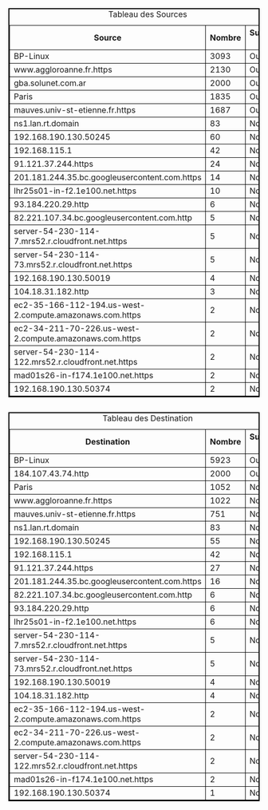 
<style>
table{
    border: 1px black solid;
    border-collapse: collapse;
}
#tableau1{
    border: 2px black solid;
    border-collapse: collapse;
}
th{
    border: 1px black solid;
}
td{
    border: 1px black solid;
}
#tableau2{
    border: 2px black solid;
    border-collapse: collapse;
    margin-top: 30px
}
</style>
<table id='tableau1')>
<caption>Tableau des Sources</caption>
<tr>
<th>Source</th>
<th>Nombre</th>
<th>Suspect ?</th>
</tr>
<tr><td>BP-Linux</td><td>3093</td><td>Oui</td></tr><tr><td>www.aggloroanne.fr.https</td><td>2130</td><td>Oui</td></tr><tr><td>gba.solunet.com.ar</td><td>2000</td><td>Oui</td></tr><tr><td>Paris</td><td>1835</td><td>Oui</td></tr><tr><td>mauves.univ-st-etienne.fr.https</td><td>1687</td><td>Oui</td></tr><tr><td>ns1.lan.rt.domain</td><td>83</td><td>Non</td></tr><tr><td>192.168.190.130.50245</td><td>60</td><td>Non</td></tr><tr><td>192.168.115.1</td><td>42</td><td>Non</td></tr><tr><td>91.121.37.244.https</td><td>24</td><td>Non</td></tr><tr><td>201.181.244.35.bc.googleusercontent.com.https</td><td>14</td><td>Non</td></tr><tr><td>lhr25s01-in-f2.1e100.net.https</td><td>10</td><td>Non</td></tr><tr><td>93.184.220.29.http</td><td>6</td><td>Non</td></tr><tr><td>82.221.107.34.bc.googleusercontent.com.http</td><td>5</td><td>Non</td></tr><tr><td>server-54-230-114-7.mrs52.r.cloudfront.net.https</td><td>5</td><td>Non</td></tr><tr><td>server-54-230-114-73.mrs52.r.cloudfront.net.https</td><td>5</td><td>Non</td></tr><tr><td>192.168.190.130.50019</td><td>4</td><td>Non</td></tr><tr><td>104.18.31.182.http</td><td>3</td><td>Non</td></tr><tr><td>ec2-35-166-112-194.us-west-2.compute.amazonaws.com.https</td><td>2</td><td>Non</td></tr><tr><td>ec2-34-211-70-226.us-west-2.compute.amazonaws.com.https</td><td>2</td><td>Non</td></tr><tr><td>server-54-230-114-122.mrs52.r.cloudfront.net.https</td><td>2</td><td>Non</td></tr><tr><td>mad01s26-in-f174.1e100.net.https</td><td>2</td><td>Non</td></tr><tr><td>192.168.190.130.50374</td><td>2</td><td>Non</td></tr></table>
<table id='tableau2'>
<caption>Tableau des Destination</caption>
<th>Destination</th>
<th>Nombre</th>
<th>Suspect ?</th>
<tr><td>BP-Linux</td><td>5923</td><td>Oui</td></tr><tr><td>184.107.43.74.http</td><td>2000</td><td>Oui</td></tr><tr><td>Paris</td><td>1052</td><td>Non</td></tr><tr><td>www.aggloroanne.fr.https</td><td>1022</td><td>Non</td></tr><tr><td>mauves.univ-st-etienne.fr.https</td><td>751</td><td>Non</td></tr><tr><td>ns1.lan.rt.domain</td><td>83</td><td>Non</td></tr><tr><td>192.168.190.130.50245</td><td>55</td><td>Non</td></tr><tr><td>192.168.115.1</td><td>42</td><td>Non</td></tr><tr><td>91.121.37.244.https</td><td>27</td><td>Non</td></tr><tr><td>201.181.244.35.bc.googleusercontent.com.https</td><td>16</td><td>Non</td></tr><tr><td>82.221.107.34.bc.googleusercontent.com.http</td><td>6</td><td>Non</td></tr><tr><td>93.184.220.29.http</td><td>6</td><td>Non</td></tr><tr><td>lhr25s01-in-f2.1e100.net.https</td><td>6</td><td>Non</td></tr><tr><td>server-54-230-114-7.mrs52.r.cloudfront.net.https</td><td>5</td><td>Non</td></tr><tr><td>server-54-230-114-73.mrs52.r.cloudfront.net.https</td><td>5</td><td>Non</td></tr><tr><td>192.168.190.130.50019</td><td>4</td><td>Non</td></tr><tr><td>104.18.31.182.http</td><td>4</td><td>Non</td></tr><tr><td>ec2-35-166-112-194.us-west-2.compute.amazonaws.com.https</td><td>2</td><td>Non</td></tr><tr><td>ec2-34-211-70-226.us-west-2.compute.amazonaws.com.https</td><td>2</td><td>Non</td></tr><tr><td>server-54-230-114-122.mrs52.r.cloudfront.net.https</td><td>2</td><td>Non</td></tr><tr><td>mad01s26-in-f174.1e100.net.https</td><td>2</td><td>Non</td></tr><tr><td>192.168.190.130.50374</td><td>1</td><td>Non</td></tr></table>